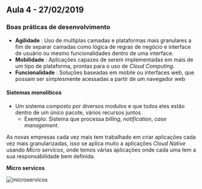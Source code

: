 ## Aula 4 - 27/02/2019

### Boas práticas de desenvolvimento

-   **Agilidade** : Uso de multiplas camadas e plataformas mais granulares a fim de separar camadas como lógica de regras de negócio e interface de usuário ou mesmo funcionalidades dentro de uma interface.
-   **Mobilidade** : Aplicações capazes de serem implementadas em mais de um tipo de plataforma, prontas para o uso de _Cloud Computing_. 
-   **Funcionalidade** : Soluções baseadas em mobile ou interfaces web, que possam ser simplesmente acessadas a partir de um navegador web

#### Sistemas monolíticos

-   Um sistema composto por diversos modulos e que todos eles estão dentro de um único pacote, vários recursos juntos
    -   Exemplo: Sistema que processa _billing_, _notification_, _case management_. 

As novas empresas cada vez mais tem trabalhado em criar aplicações cada vez mais granularizadas, isso se aplica muito a aplicações _Cloud Native_ usando _Micro servicos_, onde temos várias aplicações onde cada uma tem a sua responsábilidade bem definida.

**Micro servicos**

![microservicos](https://nodexperts.com/blog/wp-content/uploads/2017/05/Mircroservice-Architecture.png)